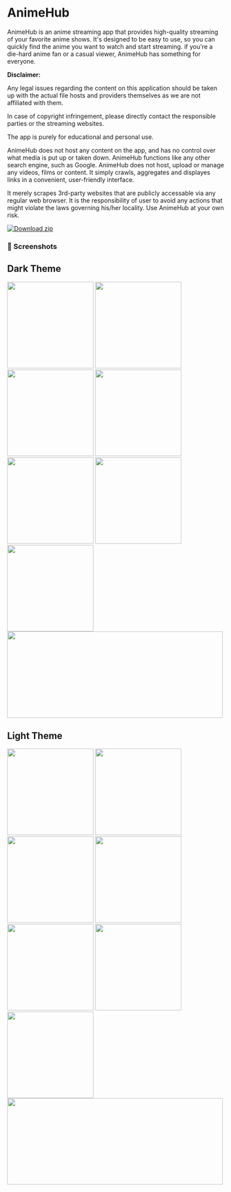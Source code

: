 # AnimeHub

AnimeHub is an anime streaming app that provides high-quality streaming of your favorite anime shows.
It's designed to be easy to use, so you can quickly find the anime you want to watch and start
streaming. if you're a die-hard anime fan or a casual
viewer, AnimeHub has something for everyone.

**Disclaimer:**

Any legal issues regarding the content on this application should be taken up with the actual file
hosts and providers themselves as we are not affiliated with them.

In case of copyright infringement, please directly contact the responsible parties or the streaming
websites.

The app is purely for educational and personal use.

AnimeHub does not host any content on the app, and has no control over what media is put up or taken
down. AnimeHub functions like any other search engine, such as Google. AnimeHub does not host, upload
or manage any videos, films or content. It simply crawls, aggregates and displayes links in a
convenient, user-friendly interface.

It merely scrapes 3rd-party websites that are publicly accessable via any regular web browser. It is
the responsibility of user to avoid any actions that might violate the laws governing his/her
locality. Use AnimeHub at your own risk.
<!-- BEGIN LATEST DOWNLOAD BUTTON -->
[![Download zip](https://custom-icon-badges.demolab.com/badge/-Download-blue?style=for-the-badge&logo=download&logoColor=white "Download zip")](https://github.com/prabhat-kushwaha/AnimeHub/releases/download/1.0.0/AnimeHub.zip)
<!-- END LATEST DOWNLOAD BUTTON -->




### 📱 Screenshots
## Dark Theme
[<img src="screenshot/dark_9.jpg" width="200"/>](screenshot/dark_9.jpg)
[<img src="screenshot/dark_2.jpg" width="200"/>](screenshot/dark_2.jpg)
[<img src="screenshot/dark_5.jpg" width="200"/>](screenshot/dark_5.jpg)
[<img src="screenshot/dark_4.jpg" width="200"/>](screenshot/dark_4.jpg)
[<img src="screenshot/dark_3.jpg" width="200"/>](screenshot/dark_3.jpg)
[<img src="screenshot/dark_6.jpg" width="200"/>](screenshot/dark_6.jpg)
[<img src="screenshot/dark_7.jpg" width="200"/>](screenshot/dark_7.jpg)
[<img src="screenshot/dark_1.jpg" width="500" height="200"/>](screenshot/dark_1.jpg)

## Light Theme
[<img src="screenshot/light_8.jpg" width="200"/>](screenshot/light_8.jpg)
[<img src="screenshot/light_5.jpg" width="200"/>](screenshot/light_5.jpg)
[<img src="screenshot/light_4.jpg" width="200"/>](screenshot/light_4.jpg)
[<img src="screenshot/light_3.jpg" width="200"/>](screenshot/light_3.jpg)
[<img src="screenshot/light_2.jpg" width="200"/>](screenshot/light_2.jpg)
[<img src="screenshot/light_6.jpg" width="200"/>](screenshot/light_6.jpg)
[<img src="screenshot/light_7.jpg" width="200"/>](screenshot/light_7.jpg)
[<img src="screenshot/light_1.jpg" width="500" height="200"/>](screenshot/light_1.jpg)




